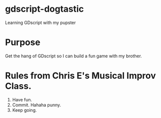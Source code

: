 # gdscript-dogtastic
Learning GDscript with my pupster

# Purpose
Get the hang of GDscript so I  can build a fun game with my brother.

# Rules from Chris E's Musical Improv Class.
1. Have fun.
2. Commit. Hahaha punny.
3. Keep going.